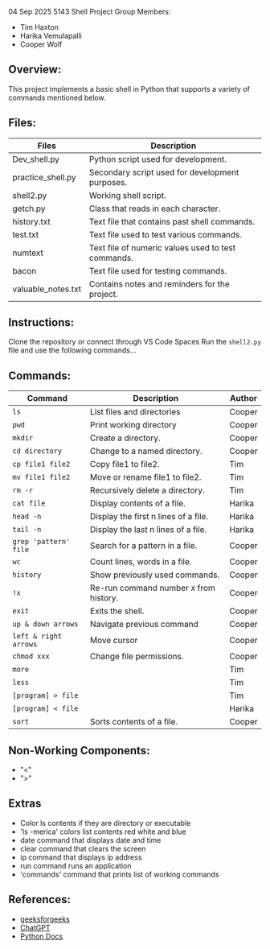 
04 Sep 2025
5143 Shell Project
Group Members:
- Tim Haxton
- Harika Vemulapalli
- Cooper Wolf

## Overview:
This project implements a basic shell in Python that supports a variety of commands mentioned below.

## Files:
| Files                 | Description                                         |
|-----------------------|-----------------------------------------------------|
| Dev_shell.py          | Python script used for development.                 |
| practice_shell.py     | Secondary script used for development purposes.     |
| shell2.py             | Working shell script.                               |
| getch.py              | Class that reads in each character.                 |
| history.txt           | Text file that contains past shell commands.        |
| test.txt              | Text file used to test various commands.            |
| numtext               | Text file of numeric values used to test commands.  |
| bacon                 | Text file used for testing commands.                |
| valuable_notes.txt    | Contains notes and reminders for the project.       |

## Instructions:
Clone the repository or connect through VS Code Spaces
Run the `shell2.py` file and use the following commands...

## Commands:
| Command               | Description                                         | Author   |
|-----------------------|-----------------------------------------------------|----------|
| `ls`                  | List files and directories                          | Cooper   |
| `pwd`                 | Print working directory                             | Cooper   |
| `mkdir`               | Create a directory.                                 | Cooper   |
| `cd directory`        | Change to a named directory.                        | Cooper   |
| `cp file1 file2`      | Copy file1 to file2.                                | Tim      |
| `mv file1 file2`      | Move or rename file1 to file2.                      | Tim      |
| `rm -r`               | Recursively delete a directory.                     | Tim      |
| `cat file`            | Display contents of a file.                         | Harika   |
| `head -n`             | Display the first n lines of a file.                | Harika   |
| `tail -n`             | Display the last n lines of a file.                 | Harika   |
| `grep 'pattern' file` | Search for a pattern in a file.                     | Cooper   |
| `wc`                  | Count lines, words in a file.                       | Cooper   |
| `history`             | Show previously used commands.                      | Cooper   |
| `!x`                  | Re-run command number *x* from history.             | Cooper   |
| `exit`                | Exits the shell.                                    | Cooper   |
| `up & down arrows`    | Navigate previous command                           | Cooper   |
| `left & right arrows` | Move cursor                                         | Cooper   |
| `chmod xxx`           | Change file permissions.                            | Cooper   |
| `more`                |                                                     | Tim      |
| `less`                |                                                     | Tim      |
| `[program] > file`    |                                                     | Tim      |
| `[program] < file`    |                                                     | Harika   |
| `sort `               | Sorts contents of a file.                           | Cooper   |

## Non-Working Components:
- "<"
- ">"

## Extras
- Color ls contents if they are directory or executable
- 'ls -merica' colors list contents red white and blue
- date command that displays date and time
- clear command that clears the screen
- ip command that displays ip address
- run command runs an application
- 'commands' command that prints list of working commands


## References:
- [geeksforgeeks](https://www.geeksforgeeks.org/python/executing-shell-commands-with-python/)
- [ChatGPT](https://chatgpt.com/)
- [Python Docs](https://docs.python.org/3/library/os.html)

